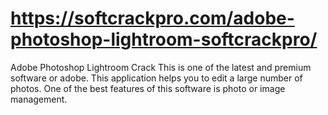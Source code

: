 # https://softcrackpro.com/adobe-photoshop-lightroom-softcrackpro/
Adobe Photoshop Lightroom Crack This is one of the latest and premium software or adobe. This application helps you to edit a large number of photos. One of the best features of this software is photo or image management.
